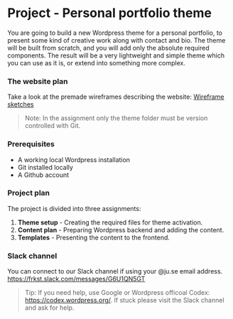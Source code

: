 # Project - Personal portfolio theme
You are going to build a new Wordpress theme for a personal portfolio, to present some kind of creative work along with contact and bio. The theme will be built from scratch, and you will add only the absolute required components. The result will be a very lightweight and simple theme which you can use as it is, or extend into something more complex.

### The website plan
Take a look at the premade wireframes describing the website: [Wireframe sketches](documents/portfolio-theme-wireframes.pdf)

> Note: In the assignment only the theme folder must be version controlled with Git.

### Prerequisites
* A working local Wordpress installation
* Git installed locally
* A Github account

### Project plan
The project is divided into three assignments:

1. **Theme setup** - Creating the required files for theme activation.
2. **Content plan** - Preparing Wordpress backend and adding the content.
3. **Templates** - Presenting the content to the frontend.

### Slack channel
You can connect to our Slack channel if using your @ju.se email address. https://frkst.slack.com/messages/G6U1QN5GT

> Tip: If you need help, use Google or Wordpress officoal Codex: https://codex.wordpress.org/. If stuck please visit the Slack channel and ask for help.
